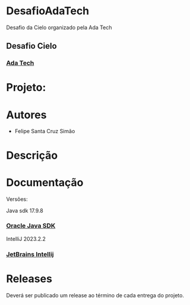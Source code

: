 # DesafioAdaTech
Desafio da Cielo organizado pela Ada Tech

<h2>Desafio Cielo</h2>
<h3><a href= "https://ada.tech/">Ada Tech</a></h3>

# Projeto: 

# Autores

* Felipe Santa Cruz Simão


# Descrição


# Documentação

Versões:
<p>Java sdk 17.9.8 <h3><a href= "https://www.oracle.com/java/technologies/javase/jdk17-archive-downloads.html">Oracle Java SDK</a></h3></p>
<p>IntelliJ 2023.2.2 <h3><a href= "[https://www.jetbrains.com/pt-br/idea/download/?section=windows]">JetBrains Intellij</a></h3></p>


# Releases

Deverá ser publicado um release ao término de cada entrega do projeto.

